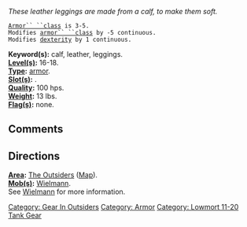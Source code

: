 *These leather leggings are made from a calf, to make them soft.*

[`Armor`` ``class`](Armor_Values.md "wikilink")` is 3-5.`  
`Modifies `[`armor`` ``class`](Armor_Class.md "wikilink")` by -5 continuous.`  
`Modifies `[`dexterity`](Dexterity.md "wikilink")` by 1 continuous.`

**Keyword(s):** calf, leather, leggings.  
**[Level(s)](Object_Level.md "wikilink"):** 16-18.  
**[Type](:Category:_Object_Types.md "wikilink"):**
[armor](:Category:_Armor.md "wikilink").  
**[Slot(s)](Object_Slots.md "wikilink"):** <worn on legs>.  
**[Quality](Object_Quality.md "wikilink"):** 100 hps.  
**[Weight](Object_Weight.md "wikilink"):** 13 lbs.  
**[Flag(s)](:Category:_Object_Flags.md "wikilink"):** none.  

## Comments

## Directions

**[Area](:Category:_Areas.md "wikilink"):** [The
Outsiders](:Category:_Outsiders.md "wikilink")
([Map](Outsiders_Map.md "wikilink")).  
**[Mob(s)](:Category:_Mobs.md "wikilink"):**
[Wielmann](Wielmann.md "wikilink").  
See [Wielmann](Wielmann.md "wikilink") for more information.  

[Category: Gear In Outsiders](Category:_Gear_In_Outsiders "wikilink")
[Category: Armor](Category:_Armor "wikilink") [Category: Lowmort 11-20
Tank Gear](Category:_Lowmort_11-20_Tank_Gear "wikilink")
